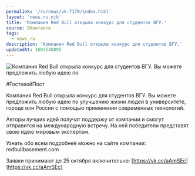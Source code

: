 ```yaml
---
permalink: '/ru/news/vk-7170/index.html'
layout: 'news.ru.njk'
title: 'Компания Red Bull открыла конкурс для студентов ВГУ.'
source: ВКонтакте
tags:
  - news_ru
description: 'Компания Red Bull открыла конкурс для студентов ВГУ.'
updatedAt: 1603540895
---
```

![Компания Red Bull открыла конкурс для студентов ВГУ. Вы можете предложить любую идею по](https://sun9-16.userapi.com/impg/-I5Ay_OUXL0_EzxdEo2o9Ga1yXG3IoRkoseCfw/Bnq_RsS_imQ.jpg?size=1280x853&quality=96&proxy=1&sign=bfe3fff61ed394a50fa1370535003703&c_uniq_tag=4yvagm8PFiaD1pLArdZ33wiBSsxZs54CgCE-VZDbHqw&type=album)

#ГостевойПост

Компания Red Bull открыла конкурс для студентов ВГУ. Вы можете предложить любую идею по улучшению жизни людей в университете, городе или России с помощью применения современных технологий.

Авторы лучших идей получат поддержу от компании и смогут отправится на международную встречу. На ней победители представят свою идею мировым экспертам.

Узнать обо всем подробнеё можно на сайте компании: redbullbasement.com

Заявки принимают до 25 октября включительно: [https://vk.cc/aAmSEc](https://vk.cc/aAmSEc)
